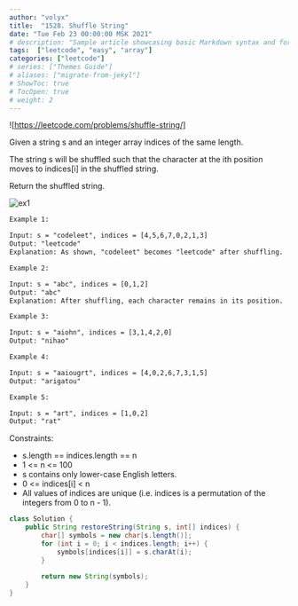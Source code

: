 ```yaml
---
author: "volyx"
title:  "1528. Shuffle String"
date: "Tue Feb 23 00:00:00 MSK 2021"
# description: "Sample article showcasing basic Markdown syntax and formatting for HTML elements."
tags:  ["leetcode", "easy", "array"]
categories: ["leetcode"]
# series: ["Themes Guide"]
# aliases: ["migrate-from-jekyl"]
# ShowToc: true
# TocOpen: true
# weight: 2
---
```


![https://leetcode.com/problems/shuffle-string/]

Given a string s and an integer array indices of the same length.

The string s will be shuffled such that the character at the ith position moves to indices[i] in the shuffled string.

Return the shuffled string.

![ex1](/images/2021-02-23-ex1.png)

```txt
Example 1:

Input: s = "codeleet", indices = [4,5,6,7,0,2,1,3]
Output: "leetcode"
Explanation: As shown, "codeleet" becomes "leetcode" after shuffling.

Example 2:

Input: s = "abc", indices = [0,1,2]
Output: "abc"
Explanation: After shuffling, each character remains in its position.

Example 3:

Input: s = "aiohn", indices = [3,1,4,2,0]
Output: "nihao"

Example 4:

Input: s = "aaiougrt", indices = [4,0,2,6,7,3,1,5]
Output: "arigatou"

Example 5:

Input: s = "art", indices = [1,0,2]
Output: "rat"
```

Constraints:

- s.length == indices.length == n
- 1 <= n <= 100
- s contains only lower-case English letters.
- 0 <= indices[i] < n
- All values of indices are unique (i.e. indices is a permutation of the integers from 0 to n - 1).

```java
class Solution {
    public String restoreString(String s, int[] indices) {
        char[] symbols = new char[s.length()];
        for (int i = 0; i < indices.length; i++) {
            symbols[indices[i]] = s.charAt(i);
        }
        
        return new String(symbols);
    }
}
